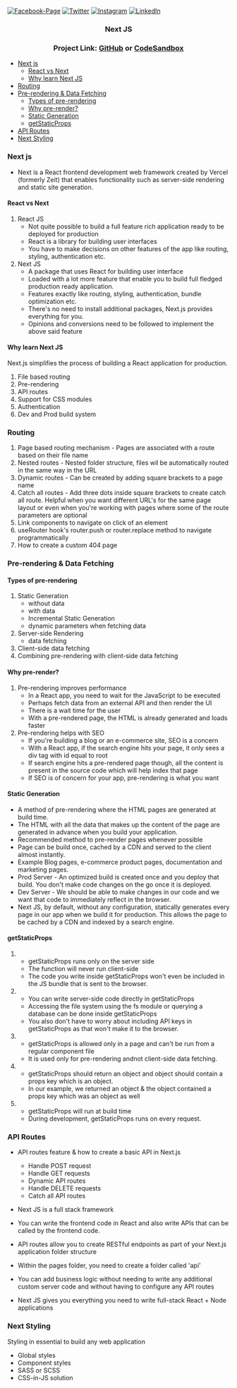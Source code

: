 [![Facebook-Page][facebook-shield]][facebook-url]
[![Twitter][twitter-shield]][twitter-url]
[![Instagram][instagram-shield]][instagram-url]
[![LinkedIn][linkedin-shield]][linkedin-url]

<p align="center">
  <h3 align="center">Next JS</h3>
  <div align="center"><h3>Project Link: <a href="https://github.com/rsshonjoydas/next-js">GitHub</a> or <a href="https://codesandbox.io/s/github/rsshonjoydas/next-js/tree/main">CodeSandbox</a></h3></div></p>

- [Next js](#next-js)
  - [React vs Next](#react-vs-next)
  - [Why learn Next JS](#why-learn-next-js)
- [Routing](#routing)
- [Pre-rendering & Data Fetching](#pre-rendering--data-fetching)
  - [Types of pre-rendering](#types-of-pre-rendering)
  - [Why pre-render?](#why-pre-render)
  - [Static Generation](#static-generation)
  - [getStaticProps](#getstaticprops)
- [API Routes](#api-routes)
- [Next Styling](#next-styling)

### Next js

- Next is a React frontend development web framework created by Vercel (formerly Zeit) that enables functionality such as server-side rendering and static site generation.

#### React vs Next

1. React JS
   - Not quite possible to build a full feature rich application ready to be deployed for production
   - React is a library for building user interfaces
   - You have to make decisions on other features of the app like routing, styling, authentication etc.
2. Next JS
   - A package that uses React for building user interface
   - Loaded with a lot more feature that enable you to build full fledged production ready application.
   - Features exactly like routing, styling, authentication, bundle optimization etc.
   - There's no need to install additional packages, Next.js provides everything for you.
   - Opinions and conversions need to be followed to implement the above said feature

#### Why learn Next JS

Next.js simplifies the process of building a React application for production.

1. File based routing
2. Pre-rendering
3. API routes
4. Support for CSS modules
5. Authentication
6. Dev and Prod build system

### Routing

1. Page based routing mechanism - Pages are associated with a route based on their file name
2. Nested routes - Nested folder structure, files wil be automatically routed in the same way in the URL
3. Dynamic routes - Can be created by adding square brackets to a page name
4. Catch all routes - Add three dots inside square brackets to create catch all route. Helpful when you want different URL's for the same page layout or even when you're working with pages where some of the route parameters are optional
5. Link components to navigate on click of an element
6. useRouter hook's router.push or router.replace method to navigate programmatically
7. How to create a custom 404 page

### Pre-rendering & Data Fetching

#### Types of pre-rendering

1. Static Generation
   - without data
   - with data
   - Incremental Static Generation
   - dynamic parameters when fetching data
2. Server-side Rendering
   - data fetching
3. Client-side data fetching
4. Combining pre-rendering with client-side data fetching

#### Why pre-render?

1. Pre-rendering improves performance
   - In a React app, you need to wait for the JavaScript to be executed
   - Perhaps fetch data from an external API and then render the UI
   - There is a wait time for the user
   - With a pre-rendered page, the HTML is already generated and loads faster
2. Pre-rendering helps with SEO
   - If you're building a blog or an e-commerce site, SEO is a concern
   - With a React app, if the search engine hits your page, it only sees a div tag with id equal to root
   - If search engine hits a pre-rendered page though, all the content is present in the source code which will help index that page
   - If SEO is of concern for your app, pre-rendering is what you want

#### Static Generation

- A method of pre-rendering where the HTML pages are generated at build time.
- The HTML with all the data that makes up the content of the page are generated in advance when you build your application.
- Recommended method to pre-render pages whenever possible
- Page can be build once, cached by a CDN and served to the client almost instantly.
- Example Blog pages, e-commerce product pages, documentation and marketing pages.
- Prod Server - An optimized build is created once and you deploy that build. You don't make code changes on the go once it is deployed.
- Dev Server - We should be able to make changes in our code and we want that code to immediately reflect in the browser.
- Next JS, by default, without any configuration, statically generates every page in our app when we build it for production. This allows the page to be cached by a CDN and indexed by a search engine.

#### getStaticProps

1.  - getStaticProps runs only on the server side
    - The function will never run client-side
    - The code you write inside getStaticProps won't even be included in the JS bundle that is sent to the browser.
2.  - You can write server-side code directly in getStaticProps
    - Accessing the file system using the fs module or querying a database can be done inside getStaticProps
    - You also don't have to worry about including API keys in getStaticProps as that won't make it to the browser.
3.  - getStaticProps is allowed only in a page and can't be run from a regular component file
    - It is used only for pre-rendering andnot client-side data fetching.
4.  - getStaticProps should return an object and object should contain a props key which is an object.
    - In our example, we returned an object & the object contained a props key which was an object as well
5.  - getStaticProps will run at build time
    - During development, getStaticProps runs on every request.

### API Routes

- API routes feature & how to create a basic API in Next.js

  - Handle POST request
  - Handle GET requests
  - Dynamic API routes
  - Handle DELETE requests
  - Catch all API routes

- Next JS is a full stack framework
- You can write the frontend code in React and also write APIs that can be called by the frontend code.
- API routes allow you to create RESTful endpoints as part of your Next.js application folder structure
- Within the pages folder, you need to create a folder called 'api'
- You can add business logic without needing to write any additional custom server code and without having to configure any API routes
- Next JS gives you everything you need to write full-stack React + Node applications

### Next Styling

Styling in essential to build any web application

- Global styles
- Component styles
- SASS or SCSS
- CSS-in-JS solution

<!-- MARKDOWN LINKS & IMAGES -->

[facebook-shield]: https://img.shields.io/badge/-Facebook-black.svg?style=flat-square&logo=facebook&color=555&logoColor
[facebook-url]: https://facebook.com/rsshonjoydas
[twitter-shield]: https://img.shields.io/badge/-Facebook-black.svg?style=flat-square&logo=twitter&color=555&logoColor
[twitter-url]: https://twitter.com/rsshonjoydas
[instagram-shield]: https://img.shields.io/badge/-Instagram-black.svg?style=flat-square&logo=instagram&color=555&logoColor
[instagram-url]: https://instagram.com/rsshonjoydas
[linkedin-shield]: https://img.shields.io/badge/-LinkedIn-black.svg?style=flat-square&logo=linkedin&colorB
[linkedin-url]: https://linkedin.com/in/rsshonjoydas
